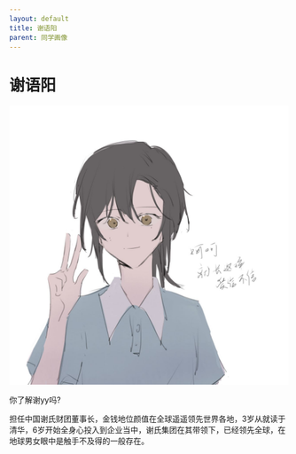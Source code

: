 ```yaml
---
layout: default
title: 谢语阳
parent: 同学画像
---
```


# 谢语阳

![谢语阳自画像](/drawings/谢语阳自画像.jpg)

你了解谢yy吗?

担任中国谢氏财团董事长，金钱地位颜值在全球遥遥领先世界各地，3岁从就读于清华，6岁开始全身心投入到企业当中，谢氏集团在其带领下，已经领先全球，在地球男女眼中是触手不及得的一般存在。
